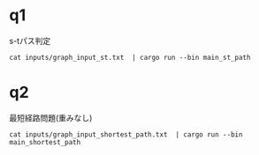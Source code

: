 

# q1
s-tパス判定

```
cat inputs/graph_input_st.txt  | cargo run --bin main_st_path
```

# q2
最短経路問題(重みなし)

```
cat inputs/graph_input_shortest_path.txt  | cargo run --bin main_shortest_path
```

